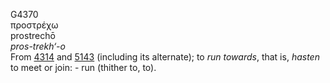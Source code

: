 G4370  
προστρέχω  
prostrechō  
*pros-trekh‘-o*  
From [4314](g4314) and [5143](g5143) (including its alternate); to *run*
*towards*, that is, *hasten* to meet or join: - run (thither to, to).  

